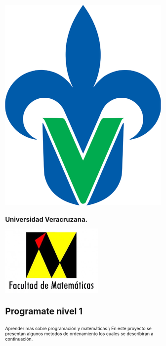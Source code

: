 ![](uv.png)

## Universidad Veracruzana.
![](mat.jpg)
# Programate nivel 1
## 
Aprender mas sobre programación y matemáticas.\\
En este proyecto se presentan algunos metodos de ordenamiento los cuales se describiran a continuación.